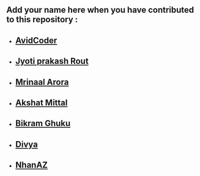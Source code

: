 ## Add your name here when you have contributed to this repository :

- ## [AvidCoder](https://github.com/AvidCoder101/)
- ## [Jyoti prakash Rout](https://github.com/Jyoti-prakash-rout)
- ## [Mrinaal Arora](https://github.com/aroramrinaal)
- ## [Akshat Mittal](https://github.com/akshatmittal61)
- ## [Bikram Ghuku](https://github.com/Bikram-ghuku)
- ## [Divya](https://github.com/d-coder111)
- ## [NhanAZ](https://github.com/NhanAZ)
